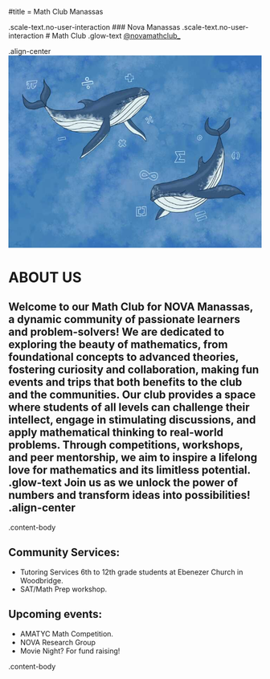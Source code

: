 #title = Math Club Manassas
<!-- #background-image = url(public/images/whale.webp) -->


.scale-text.no-user-interaction ### Nova Manassas
.scale-text.no-user-interaction # Math Club
.glow-text [@novamathclub_](https://www.instagram.com/novamathclub_/)



.align-center 
![Whale](public/images/math_club_whales_720.jpg)
# ABOUT US

Welcome to our Math Club for NOVA Manassas, a dynamic community of passionate learners and problem-solvers!
We are dedicated to exploring the beauty of mathematics, from foundational concepts to advanced theories, fostering curiosity and collaboration, making fun **events and trips** that both benefits to the club and the communities.
Our club provides a space where students of all levels can challenge their intellect, engage in stimulating discussions, and apply mathematical thinking to real-world problems. Through competitions, workshops, and peer mentorship, we aim to inspire a lifelong love for mathematics and its limitless potential. 
.glow-text Join us as we unlock the power of numbers and transform ideas into possibilities!
.align-center
---

.content-body

## Community Services:
 - Tutoring Services 6th to 12th grade students at Ebenezer Church in Woodbridge.
 - SAT/Math Prep workshop.


## Upcoming events:
 - AMATYC Math Competition.
 - NOVA Research Group
 - Movie Night? For fund raising!

.content-body
